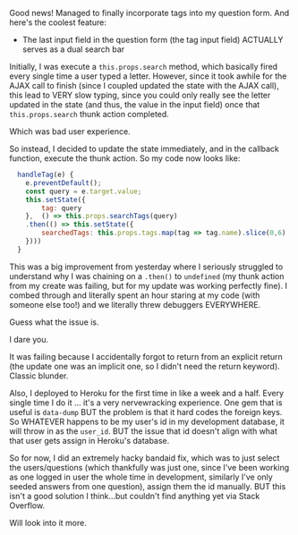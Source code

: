 Good news! Managed to finally incorporate tags into my question form. And here's the coolest feature: 

* The last input field in the question form (the tag input field) ACTUALLY serves as a dual search bar 

Initially, I was execute a `this.props.search` method, which basically fired every single time a user typed a letter. However, since it took awhile for the AJAX call to finish (since I coupled updated the state with the AJAX call), this lead to VERY slow typing, since you could only really see the letter updated in the state (and thus, the value in the input field) once that `this.props.search` thunk action completed. 

Which was bad user experience. 

So instead, I decided to update the state immediately, and in the callback function, execute the thunk action. So my code now looks like: 

```js
  handleTag(e) {
    e.preventDefault();
    const query = e.target.value; 
    this.setState({
        tag: query
    },  () => this.props.searchTags(query)
    .then(() => this.setState({
        searchedTags: this.props.tags.map(tag => tag.name).slice(0,6) 
    })))
  }
```

This was a big improvement from yesterday where I seriously struggled to understand why I was chaining on a `.then()` to `undefined` (my thunk action from my create was failing, but for my update was working perfectly fine). I combed through and literally spent an hour staring at my code (with someone else too!) and we literally threw debuggers EVERYWHERE. 

Guess what the issue is. 

I dare you. 

It was failing because I accidentally forgot to return from an explicit return (the update one was an implicit one, so I didn't need the return keyword). Classic blunder. 

Also, I deployed to Heroku for the first time in like a week and a half. Every single time I do it ... it's a very nervewracking experience. One gem that is useful is `data-dump` BUT the problem is that it hard codes the foreign keys. So WHATEVER happens to be my user's id in my development database, it will throw in as the `user_id`. BUT the issue that id doesn't align with what that user gets assign in Heroku's database. 

So for now, I did an extremely hacky bandaid fix, which was to just select the users/questions (which thankfully was just one, since I've been working as one logged in user the whole time in development, similarly I've only seeded answers from one question), assign them the id manually. BUT this isn't a good solution I think...but couldn't find anything yet via Stack Overflow. 

Will look into it more. 

